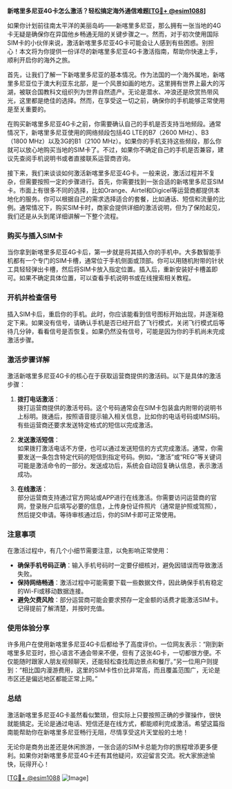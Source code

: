 **新喀里多尼亚4G卡怎么激活？轻松搞定海外通信难题[[TG💪+ @esim1088](https://t.me/s/esim1088)]**

如果你计划前往南太平洋的美丽岛屿——新喀里多尼亚，那么拥有一张当地的4G卡无疑是确保你在异国他乡畅通无阻的关键步骤之一。然而，对于初次使用国际SIM卡的小伙伴来说，激活新喀里多尼亚4G卡可能会让人感到有些困惑。别担心！本文将为你提供一份详尽的新喀里多尼亚4G卡激活指南，帮助你快速上手，顺利开启你的海外之旅。

首先，让我们了解一下新喀里多尼亚的基本情况。作为法国的一个海外属地，新喀里多尼亚位于澳大利亚东北部，是一个风景如画的地方。这里拥有世界上最大的泻湖，被联合国教科文组织列为世界自然遗产。无论是潜水、冲浪还是欣赏热带风光，这里都是绝佳的选择。然而，在享受这一切之前，确保你的手机能够正常使用是至关重要的。

在购买新喀里多尼亚4G卡之前，你需要确认自己的手机是否支持当地频段。通常情况下，新喀里多尼亚使用的网络频段包括4G LTE的B7（2600 MHz）、B3（1800 MHz）以及3G的B1（2100 MHz）。如果你的手机支持这些频段，那么你就可以放心地购买当地的SIM卡了。不过，如果你不确定自己的手机是否兼容，建议先查阅手机说明书或者直接联系运营商咨询。

接下来，我们来谈谈如何激活新喀里多尼亚4G卡。一般来说，激活过程并不复杂，但需要按照一定的步骤进行。首先，你需要找到一张合适的新喀里多尼亚SIM卡。市面上有很多不同的选择，比如Orange、Airtel和Digicel等运营商都提供本地化的服务。你可以根据自己的需求选择适合的套餐，比如通话、短信和流量的比例。通常情况下，购买SIM卡时，商家会提供详细的激活说明，但为了保险起见，我们还是从头到尾详细讲解一下整个流程。

### 购买与插入SIM卡

当你拿到新喀里多尼亚4G卡后，第一步就是将其插入你的手机中。大多数智能手机都有一个专门的SIM卡槽，通常位于手机侧面或顶部。你可以用随机附带的针状工具轻轻弹出卡槽，然后将SIM卡放入指定位置。插入后，重新安装好卡槽盖即可。如果不确定具体位置，可以查看手机说明书或在线搜索相关教程。

### 开机并检查信号

插入SIM卡后，重启你的手机。此时，你应该能看到信号图标开始出现，并逐渐稳定下来。如果没有信号，请确认手机是否已经开启了飞行模式，关闭飞行模式后等待几分钟，看看信号是否恢复。如果仍然没有信号，可能是因为你的手机尚未完成激活步骤。

### 激活步骤详解

激活新喀里多尼亚4G卡的核心在于获取运营商提供的激活码。以下是具体的激活步骤：

1. **拨打电话激活**：  
   拨打运营商提供的激活号码。这个号码通常会在SIM卡包装盒内附带的说明书上标明。拨通后，按照语音提示输入相关信息，比如你的电话号码或IMSI码。有些运营商还要求发送特定格式的短信以完成激活。

2. **发送激活短信**：  
   如果拨打激活电话不方便，也可以通过发送短信的方式完成激活。通常，你需要发送一条包含特定代码的短信到指定号码。例如，“激活”或“REG”等关键词可能是激活命令的一部分。发送成功后，系统会自动回复确认信息，表示激活成功。

3. **在线激活**：  
   部分运营商支持通过官方网站或APP进行在线激活。你需要访问运营商的官网，登录账户后填写必要的信息，上传身份证件照片（通常是护照或驾照），然后提交申请。等待审核通过后，你的SIM卡即可正常使用。

### 注意事项

在激活过程中，有几个小细节需要注意，以免影响正常使用：

- **确保手机号码正确**：输入手机号码时一定要仔细核对，避免因错误而导致激活失败。
- **保持网络畅通**：激活过程中可能需要下载一些数据文件，因此确保手机有稳定的Wi-Fi或移动数据连接。
- **避免欠费风险**：部分运营商可能会要求预存一定金额的话费才能激活SIM卡。记得提前了解清楚，并按时充值。

### 使用体验分享

许多用户在使用新喀里多尼亚4G卡后都给予了高度评价。一位网友表示：“刚到新喀里多尼亚时，担心语言不通会带来不便，但有了这张4G卡，一切都很方便。不仅能随时跟家人朋友视频聊天，还能轻松查找周边景点和餐厅。”另一位用户则提到：“相比国内漫游费用，这里的SIM卡性价比非常高，而且覆盖范围广，无论是市区还是偏远地区都能正常上网。”

### 总结

激活新喀里多尼亚4G卡虽然看似繁琐，但实际上只要按照正确的步骤操作，很快就能搞定。无论是通过电话、短信还是在线方式，都能顺利完成激活。希望这篇指南能帮助你在新喀里多尼亚畅行无阻，尽情享受这片天堂般的土地！

无论你是商务出差还是休闲旅游，一张合适的SIM卡总能为你的旅程增添更多便利。如果你对新喀里多尼亚4G卡还有其他疑问，欢迎留言交流。祝大家旅途愉快，玩得开心！

[[TG💪+ @esim1088](https://t.me/s/esim1088) ![Image](https://i.postimg.cc/4NQfJmqS/Snipaste-2025-05-13-00-14-12.png)]